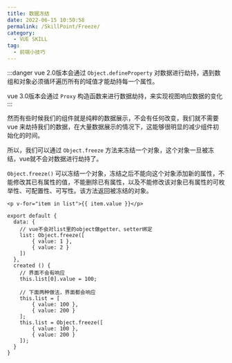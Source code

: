 ```yaml
---
title: 数据冻结
date: 2022-06-15 10:50:58
permalink: /SkillPoint/Freeze/
category:
  - VUE SKILL
tag:
  - 前端小技巧
---
```


:::danger
vue 2.0版本会通过 `Object.defineProperty` 对数据进行劫持，遇到数组和对象必须循环遍历所有的域值才能劫持每一个属性。

vue 3.0版本会通过 `Proxy` 构造函数来进行数据劫持，来实现视图响应数据的变化
:::

然而有些时候我们的组件就是纯粹的数据展示，不会有任何改变，我们就不需要 vue 来劫持我们的数据，在大量数据展示的情况下，这能够很明显的减少组件初始化的时间。

所以，我们可以通过 `Object.freeze` 方法来冻结一个对象，这个对象一旦被冻结，vue就不会对数据进行劫持了。

`Object.freeze()` 可以冻结一个对象，冻结之后不能向这个对象添加新的属性，不能修改其已有属性的值，不能删除已有属性，以及不能修改该对象已有属性的可枚举性、可配置性、可写性。该方法返回被冻结的对象。

```vue
<p v-for="item in list">{{ item.value }}</p>

export default {
  data: {
    // vue不会对list里的object做getter、setter绑定
    list: Object.freeze([
        { value: 1 },
        { value: 2 }
    ])
  },
  created () {
    // 界面不会有响应
    this.list[0].value = 100;

    // 下面两种做法，界面都会响应
    this.list = [
        { value: 100 },
        { value: 200 }
    ];
    this.list = Object.freeze([
        { value: 100 },
        { value: 200 }
    ]);
  }
}
```
